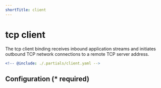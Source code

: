 ```yaml
---
shortTitle: client
---
```


# tcp client

The tcp client binding receives inbound application streams and initiates outbound TCP network connections to a remote TCP server address.

```yaml {3}
<!-- @include: ./.partials/client.yaml -->
```

## Configuration (\* required)

<!-- @include: ./.partials/options.md -->
<!-- @include: ./.partials/routes.md -->
<!-- @include: ../.partials/telemetry.md -->

